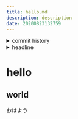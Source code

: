 ```yaml
---
title: hello.md
description: description
date: 20200823132759
---
```

<!-- history area start -->
<details><summary>commit history</summary><div><ol>
<li>2020/08/23 13:26:04 f78adcb</li>
<li>2020/08/23 13:24:17 91d5e6a</li>
</ol></div></details>
<!-- history area end -->
<!-- toc area start -->
<details><summary>headline</summary><div>
<!-- START doctoc -->
<!-- END doctoc -->

</div></details>

<!-- toc area end -->
# hello
## world
おはよう
